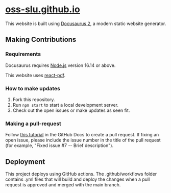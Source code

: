 # [oss-slu.github.io](https://oss-slu.github.io/)

This website is built using [Docusaurus 2](https://docusaurus.io/), a modern static website generator.

## Making Contributions

### Requirements

Docusaurus requires [Node.js](https://nodejs.org) version 16.14 or above.

This website uses [react-pdf](https://www.npmjs.com/package/react-pdf).

### How to make updates

1. Fork this repository.
2. Run ```npm start``` to start a local development server.
3. Check out the open issues or make updates as seen fit. 

### Making a pull-request

Follow [this tutorial](https://docs.github.com/en/pull-requests/collaborating-with-pull-requests/proposing-changes-to-your-work-with-pull-requests/creating-a-pull-request-from-a-fork) in the GitHub Docs to create a pull request. If fixing an open issue, please include the issue number in the title of the pull request (for example, "Fixed issue #7 -- Brief description").

## Deployment

This project deploys using GitHub actions. The .github/workflows folder contains .yml files that will build and deploy the changes when a pull request is approved and merged with the main branch.
